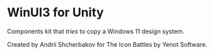 # WinUI3 for Unity

Components kit that *tries* to copy a Windows 11 design system.

Created by Andrii Shcherbakov for The Icon Battles by Yenot Software.
